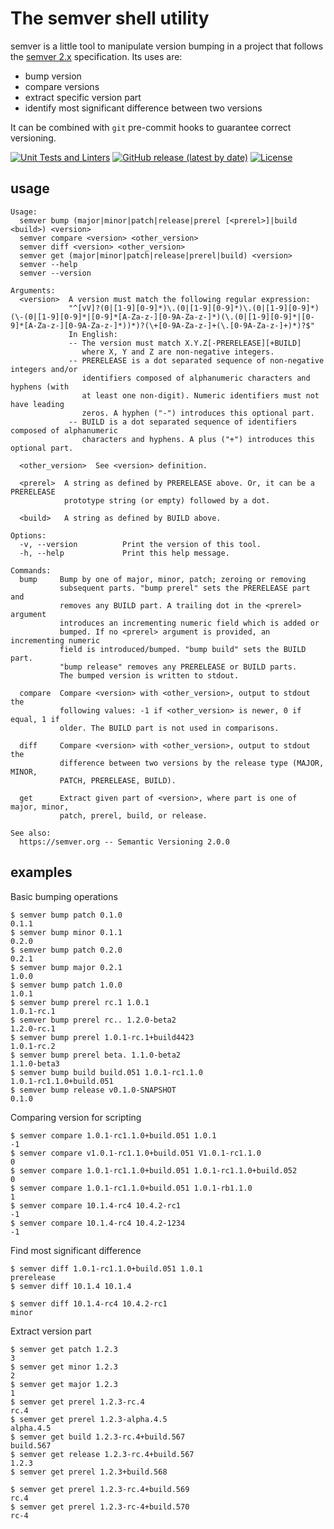 The semver shell utility
========================

semver is a little tool to manipulate version bumping in a project that
follows the [semver 2.x][semver] specification. Its uses are:

  - bump version
  - compare versions
  - extract specific version part
  - identify most significant difference between two versions

It can be combined with `git` pre-commit hooks to guarantee correct versioning.

[semver]: https://github.com/mojombo/semver

[![Unit Tests and Linters](https://github.com/fsaintjacques/semver-tool/actions/workflows/ci.yaml/badge.svg)](https://github.com/fsaintjacques/semver-tool/actions/workflows/ci.yaml)
[![GitHub release (latest by date)](https://img.shields.io/github/v/release/fsaintjacques/semver-tool)](https://github.com/fsaintjacques/semver-tool/releases/latest)
[![License](https://img.shields.io/badge/license-GPL--3.0-blue.svg?style=flat)](https://github.com/fsaintjacques/semver-tool/blob/develop/LICENSE)


usage
-----

```
Usage:
  semver bump (major|minor|patch|release|prerel [<prerel>]|build <build>) <version>
  semver compare <version> <other_version>
  semver diff <version> <other_version>
  semver get (major|minor|patch|release|prerel|build) <version>
  semver --help
  semver --version

Arguments:
  <version>  A version must match the following regular expression:
             "^[vV]?(0|[1-9][0-9]*)\.(0|[1-9][0-9]*)\.(0|[1-9][0-9]*)(\-(0|[1-9][0-9]*|[0-9]*[A-Za-z-][0-9A-Za-z-]*)(\.(0|[1-9][0-9]*|[0-9]*[A-Za-z-][0-9A-Za-z-]*))*)?(\+[0-9A-Za-z-]+(\.[0-9A-Za-z-]+)*)?$"
             In English:
             -- The version must match X.Y.Z[-PRERELEASE][+BUILD]
                where X, Y and Z are non-negative integers.
             -- PRERELEASE is a dot separated sequence of non-negative integers and/or
                identifiers composed of alphanumeric characters and hyphens (with
                at least one non-digit). Numeric identifiers must not have leading
                zeros. A hyphen ("-") introduces this optional part.
             -- BUILD is a dot separated sequence of identifiers composed of alphanumeric
                characters and hyphens. A plus ("+") introduces this optional part.

  <other_version>  See <version> definition.

  <prerel>  A string as defined by PRERELEASE above. Or, it can be a PRERELEASE
            prototype string (or empty) followed by a dot.

  <build>   A string as defined by BUILD above.

Options:
  -v, --version          Print the version of this tool.
  -h, --help             Print this help message.

Commands:
  bump     Bump by one of major, minor, patch; zeroing or removing
           subsequent parts. "bump prerel" sets the PRERELEASE part and
           removes any BUILD part. A trailing dot in the <prerel> argument
           introduces an incrementing numeric field which is added or
           bumped. If no <prerel> argument is provided, an incrementing numeric
           field is introduced/bumped. "bump build" sets the BUILD part.
           "bump release" removes any PRERELEASE or BUILD parts.
           The bumped version is written to stdout.

  compare  Compare <version> with <other_version>, output to stdout the
           following values: -1 if <other_version> is newer, 0 if equal, 1 if
           older. The BUILD part is not used in comparisons.

  diff     Compare <version> with <other_version>, output to stdout the
           difference between two versions by the release type (MAJOR, MINOR,
           PATCH, PRERELEASE, BUILD).

  get      Extract given part of <version>, where part is one of major, minor,
           patch, prerel, build, or release.

See also:
  https://semver.org -- Semantic Versioning 2.0.0
```

examples
--------

Basic bumping operations

    $ semver bump patch 0.1.0
    0.1.1
    $ semver bump minor 0.1.1
    0.2.0
    $ semver bump patch 0.2.0
    0.2.1
    $ semver bump major 0.2.1
    1.0.0
    $ semver bump patch 1.0.0
    1.0.1
    $ semver bump prerel rc.1 1.0.1
    1.0.1-rc.1
    $ semver bump prerel rc.. 1.2.0-beta2
    1.2.0-rc.1
    $ semver bump prerel 1.0.1-rc.1+build4423
    1.0.1-rc.2
    $ semver bump prerel beta. 1.1.0-beta2
    1.1.0-beta3
    $ semver bump build build.051 1.0.1-rc1.1.0
    1.0.1-rc1.1.0+build.051
    $ semver bump release v0.1.0-SNAPSHOT
    0.1.0

Comparing version for scripting

    $ semver compare 1.0.1-rc1.1.0+build.051 1.0.1
    -1
    $ semver compare v1.0.1-rc1.1.0+build.051 V1.0.1-rc1.1.0
    0
    $ semver compare 1.0.1-rc1.1.0+build.051 1.0.1-rc1.1.0+build.052
    0
    $ semver compare 1.0.1-rc1.1.0+build.051 1.0.1-rb1.1.0
    1
    $ semver compare 10.1.4-rc4 10.4.2-rc1
    -1
    $ semver compare 10.1.4-rc4 10.4.2-1234
    -1

Find most significant difference

    $ semver diff 1.0.1-rc1.1.0+build.051 1.0.1
    prerelease
    $ semver diff 10.1.4 10.1.4

    $ semver diff 10.1.4-rc4 10.4.2-rc1
    minor

Extract version part

    $ semver get patch 1.2.3
    3
    $ semver get minor 1.2.3
    2
    $ semver get major 1.2.3
    1
    $ semver get prerel 1.2.3-rc.4
    rc.4
    $ semver get prerel 1.2.3-alpha.4.5
    alpha.4.5
    $ semver get build 1.2.3-rc.4+build.567
    build.567
    $ semver get release 1.2.3-rc.4+build.567
    1.2.3
    $ semver get prerel 1.2.3+build.568

    $ semver get prerel 1.2.3-rc.4+build.569
    rc.4
    $ semver get prerel 1.2.3-rc-4+build.570
    rc-4
